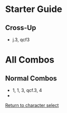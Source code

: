 # Starter Guide

## Cross-Up

- j.3, qcf3

# All Combos  

## Normal Combos  

- 1, 1, 3, qcf.3, 4
- 


[Return to character select](./index.md)  